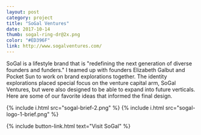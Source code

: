 ```yaml
---
layout: post
category: project
title: "SoGal Ventures"
date: 2017-10-14
thumb: sogal-ring-dr@2x.png
color: "#ED396F"
link: http://www.sogalventures.com/
---
```


SoGal is a lifestyle brand that is "redefining the next generation of diverse founders and funders." I teamed up with founders Elizabeth Galbut and Pocket Sun to work on brand explorations together. The identity explorations placed special focus on the venture capital arm, SoGal Ventures, but were also designed to be able to expand into future verticals. Here are some of our favorite ideas that informed the final design.

<!-- {% include i.html src="sogal-3@2x.png" %} -->
{% include i.html src="sogal-brief-2.png" %}
{% include i.html src="sogal-logo-1-brief.png" %}

{% include button-link.html text="Visit SoGal" %}
